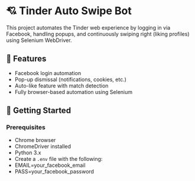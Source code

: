 # 💘 Tinder Auto Swipe Bot

This project automates the Tinder web experience by logging in via Facebook, handling popups, and continuously swiping right (liking profiles) using Selenium WebDriver.

## 🔧 Features
- Facebook login automation
- Pop-up dismissal (notifications, cookies, etc.)
- Auto-like feature with match detection
- Fully browser-based automation using Selenium

## 🚀 Getting Started

### Prerequisites
- Chrome browser
- ChromeDriver installed
- Python 3.x
- Create a `.env` file with the following:
- EMAIL=your_facebook_email
- PASS=your_facebook_password